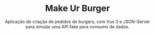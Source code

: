 <h1 align="center">Make Ur Burger</h1>
<p align="center">Aplicação de criação de pedidos de burgers, com Vue 3 e JSON-Server para simular uma API fake para consumo de dados.</p>
